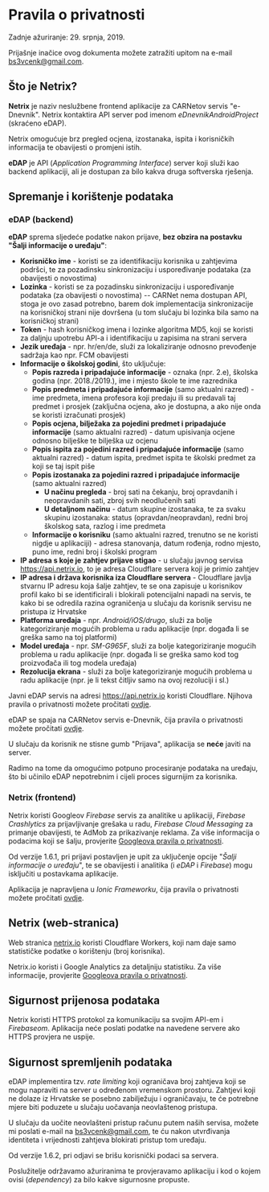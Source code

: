 # Pravila o privatnosti

Zadnje ažuriranje: 29. srpnja, 2019.

Prijašnje inačice ovog dokumenta možete zatražiti upitom na e-mail bs3vcenk@gmail.com.

## Što je Netrix?

**Netrix** je naziv neslužbene frontend aplikacije za CARNetov servis "e-Dnevnik". Netrix kontaktira API server pod imenom *eDnevnikAndroidProject* (skraćeno eDAP).

Netrix omogućuje brz pregled ocjena, izostanaka, ispita i korisničkih informacija te obavijesti o promjeni istih.

**eDAP** je API (*Application Programming Interface*) server koji služi kao backend aplikaciji, ali je dostupan za bilo kakva druga softverska rješenja.

## Spremanje i korištenje podataka

### eDAP (backend)

**eDAP** sprema sljedeće podatke nakon prijave, **bez obzira na postavku "Šalji informacije o uređaju"**:

* **Korisničko ime** - koristi se za identifikaciju korisnika u zahtjevima podršci, te za pozadinsku sinkronizaciju i uspoređivanje podataka (za obavijesti o novostima)
* **Lozinka** - koristi se za pozadinsku sinkronizaciju i uspoređivanje podataka (za obavijesti o novostima) -- CARNet nema dostupan API, stoga je ovo zasad potrebno, barem dok implementacija sinkronizacije na korisničkoj strani nije dovršena (u tom slučaju bi lozinka bila samo na korisničkoj strani)
* **Token** - hash korisničkog imena i lozinke algoritma MD5, koji se koristi za daljnju upotrebu API-a i identifikaciju u zapisima na strani servera
* **Jezik uređaja** - npr. hr/en/de, služi za lokaliziranje odnosno prevođenje sadržaja kao npr. FCM obavijesti
* **Informacije o školskoj godini**, što uključuje:
    * **Popis razreda i pripadajuće informacije** - oznaka (npr. 2.e), školska godina (npr. 2018./2019.), ime i mjesto škole te ime razrednika
    * **Popis predmeta i pripadajuće informacije** (samo aktualni razred) - ime predmeta, imena profesora koji predaju ili su predavali taj predmet i prosjek (zaključna ocjena, ako je dostupna, a ako nije onda se koristi izračunati prosjek)
    * **Popis ocjena, bilježaka za pojedini predmet i pripadajuće informacije** (samo aktualni razred) - datum upisivanja ocjene odnosno bilješke te bilješka uz ocjenu
    * **Popis ispita za pojedini razred i pripadajuće informacije** (samo aktualni razred) - datum ispita, predmet ispita te školski predmet za koji se taj ispit piše
    * **Popis izostanaka za pojedini razred i pripadajuće informacije** (samo aktualni razred)
        * **U načinu pregleda** - broj sati na čekanju, broj opravdanih i neopravdanih sati, zbroj svih neodlučenih sati
        * **U detaljnom načinu** - datum skupine izostanaka, te za svaku skupinu izostanaka: status (opravdan/neopravdan), redni broj školskog sata, razlog i ime predmeta
    * **Informacije o korisniku** (samo aktualni razred, trenutno se ne koristi nigdje u aplikaciji) - adresa stanovanja, datum rođenja, rodno mjesto, puno ime, redni broj i školski program
* **IP adresa s koje je zahtjev prijave stigao** - u slučaju javnog servisa https://api.netrix.io, to je adresa Cloudflare servera koji je primio zahtjev
* **IP adresa i država korisnika iza Cloudflare servera** - Cloudflare javlja stvarnu IP adresu koja šalje zahtjev, te se ona zapisuje u korisnikov profil kako bi se identificirali i blokirali potencijalni napadi na servis, te kako bi se odredila razina ograničenja u slučaju da korisnik servisu ne pristupa iz Hrvatske
* **Platforma uređaja** - npr. *Android/iOS/drugo*, služi za bolje kategoriziranje mogućih problema u radu aplikacije (npr. događa li se greška samo na toj platformi)
* **Model uređaja** - npr. *SM-G965F*, služi za bolje kategoriziranje mogućih problema u radu aplikacije (npr. događa li se greška samo kod tog proizvođača ili tog modela uređaja)
* **Rezolucija ekrana** - služi za bolje kategoriziranje mogućih problema u radu aplikacije (npr. je li tekst čitljiv samo na ovoj rezoluciji i sl.)

Javni eDAP servis na adresi https://api.netrix.io koristi Cloudflare. Njihova pravila o privatnosti možete pročitati [ovdje](https://www.cloudflare.com/privacypolicy/).

eDAP se spaja na CARNetov servis e-Dnevnik, čija pravila o privatnosti možete pročitati [ovdje](https://www.carnet.hr/obavijest-o-privatnosti/).

U slučaju da korisnik ne stisne gumb "Prijava", aplikacija se **neće** javiti na server.

Radimo na tome da omogućimo potpuno procesiranje podataka na uređaju, što bi učinilo eDAP nepotrebnim i cijeli proces sigurnijim za korisnika.

### Netrix (frontend)

Netrix koristi Googleov *Firebase* servis za analitike u aplikaciji, *Firebase Crashlytics* za prijavljivanje grešaka u radu, *Firebase Cloud Messaging* za primanje obavijesti, te AdMob za prikazivanje reklama. Za više informacija o podacima koji se šalju, provjerite [Googleova pravila o privatnosti](https://policies.google.com/privacy).

Od verzije 1.6.1, pri prijavi postavljen je upit za uključenje opcije "*Šalji informacije o uređaju*", te se obavijesti i analitika (i *eDAP* i *Firebase*) mogu isključiti u postavkama aplikacije.

Aplikacija je napravljena u *Ionic Frameworku*, čija pravila o privatnosti možete pročitati [ovdje](https://ionicframework.com/privacy).

## Netrix (web-stranica)

Web stranica [netrix.io](https://netrix.io) koristi Cloudflare Workers, koji nam daje samo statističke podatke o korištenju (broj korisnika).

Netrix.io koristi i Google Analytics za detaljniju statistiku. Za više informacije, provjerite [Googleova pravila o privatnosti](https://policies.google.com/privacy).

## Sigurnost prijenosa podataka

Netrix koristi HTTPS protokol za komunikaciju sa svojim API-em i *Firebaseom*. Aplikacija neće poslati podatke na navedene servere ako HTTPS provjera ne uspije.

## Sigurnost spremljenih podataka

eDAP implementira tzv. *rate limiting* koji ograničava broj zahtjeva koji se mogu napraviti na server u određenom vremenskom prostoru. Zahtjevi koji ne dolaze iz Hrvatske se posebno zabilježuju i ograničavaju, te će potrebne mjere biti poduzete u slučaju uočavanja neovlaštenog pristupa.

U slučaju da uočite neovlašteni pristup računu putem naših servisa, možete mi poslati e-mail na bs3vcenk@gmail.com, te ću nakon utvrđivanja identiteta i vrijednosti zahtjeva blokirati pristup tom uređaju.

Od verzije 1.6.2, pri odjavi se brišu korisnički podaci sa servera.

Poslužitelje održavamo ažuriranima te provjeravamo aplikaciju i kod o kojem ovisi (*dependency*) za bilo kakve sigurnosne propuste.
